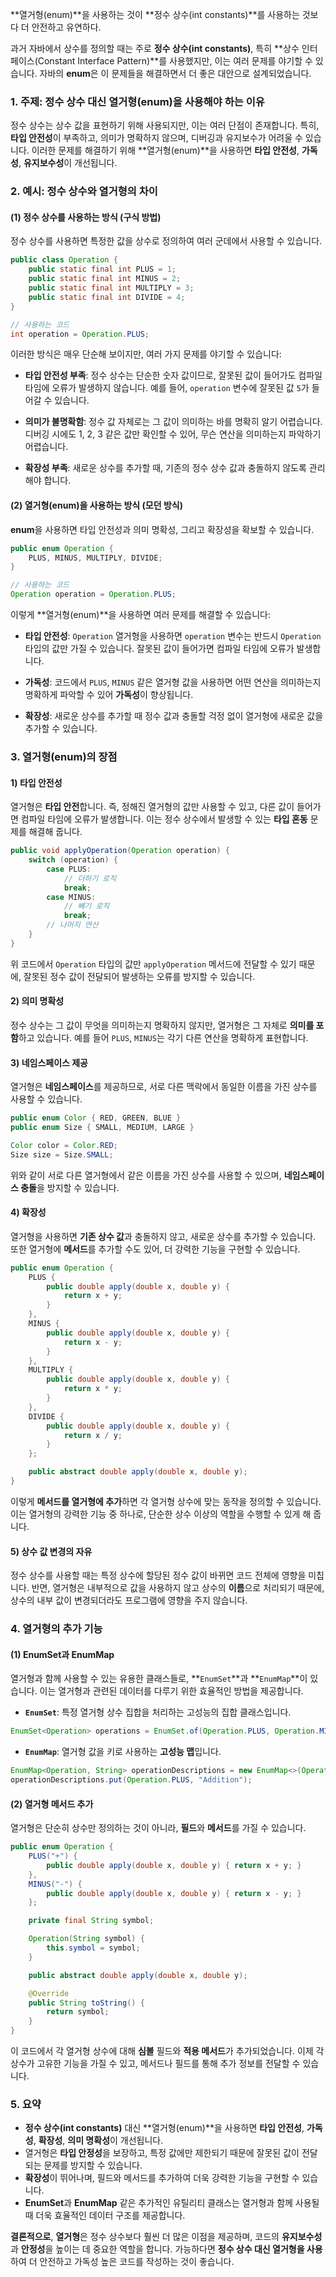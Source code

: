 
**열거형(enum)**을 사용하는 것이 **정수 상수(int constants)**를 사용하는 것보다 더 안전하고 유연하다.

과거 자바에서 상수를 정의할 때는 주로 **정수 상수(int constants)**, 특히 **상수 인터페이스(Constant Interface Pattern)**를 사용했지만, 이는 여러 문제를 야기할 수 있습니다. 자바의 **enum**은 이 문제들을 해결하면서 더 좋은 대안으로 설계되었습니다.

### 1. 주제: **정수 상수 대신 열거형(enum)을 사용해야 하는 이유**

정수 상수는 상수 값을 표현하기 위해 사용되지만, 이는 여러 단점이 존재합니다. 특히, **타입 안전성**이 부족하고, 의미가 명확하지 않으며, 디버깅과 유지보수가 어려울 수 있습니다. 이러한 문제를 해결하기 위해 **열거형(enum)**을 사용하면 **타입 안전성**, **가독성**, **유지보수성**이 개선됩니다.

### 2. 예시: 정수 상수와 열거형의 차이

#### (1) **정수 상수를 사용하는 방식 (구식 방법)**

정수 상수를 사용하면 특정한 값을 상수로 정의하여 여러 군데에서 사용할 수 있습니다.

```java
public class Operation {
    public static final int PLUS = 1;
    public static final int MINUS = 2;
    public static final int MULTIPLY = 3;
    public static final int DIVIDE = 4;
}

// 사용하는 코드
int operation = Operation.PLUS;
```

이러한 방식은 매우 단순해 보이지만, 여러 가지 문제를 야기할 수 있습니다:

- **타입 안전성 부족**: 정수 상수는 단순한 숫자 값이므로, 잘못된 값이 들어가도 컴파일 타임에 오류가 발생하지 않습니다. 예를 들어, `operation` 변수에 잘못된 값 `5`가 들어갈 수 있습니다.
    
- **의미가 불명확함**: 정수 값 자체로는 그 값이 의미하는 바를 명확히 알기 어렵습니다. 디버깅 시에도 1, 2, 3 같은 값만 확인할 수 있어, 무슨 연산을 의미하는지 파악하기 어렵습니다.
    
- **확장성 부족**: 새로운 상수를 추가할 때, 기존의 정수 상수 값과 충돌하지 않도록 관리해야 합니다.
    

#### (2) **열거형(enum)을 사용하는 방식 (모던 방식)**

**enum**을 사용하면 타입 안전성과 의미 명확성, 그리고 확장성을 확보할 수 있습니다.

```java
public enum Operation {
    PLUS, MINUS, MULTIPLY, DIVIDE;
}

// 사용하는 코드
Operation operation = Operation.PLUS;
```

이렇게 **열거형(enum)**을 사용하면 여러 문제를 해결할 수 있습니다:

- **타입 안전성**: `Operation` 열거형을 사용하면 `operation` 변수는 반드시 `Operation` 타입의 값만 가질 수 있습니다. 잘못된 값이 들어가면 컴파일 타임에 오류가 발생합니다.
    
- **가독성**: 코드에서 `PLUS`, `MINUS` 같은 열거형 값을 사용하면 어떤 연산을 의미하는지 명확하게 파악할 수 있어 **가독성**이 향상됩니다.
    
- **확장성**: 새로운 상수를 추가할 때 정수 값과 충돌할 걱정 없이 열거형에 새로운 값을 추가할 수 있습니다.
    

### 3. 열거형(enum)의 장점

#### 1) **타입 안전성**

열거형은 **타입 안전**합니다. 즉, 정해진 열거형의 값만 사용할 수 있고, 다른 값이 들어가면 컴파일 타임에 오류가 발생합니다. 이는 정수 상수에서 발생할 수 있는 **타입 혼동** 문제를 해결해 줍니다.

```java
public void applyOperation(Operation operation) {
    switch (operation) {
        case PLUS:
            // 더하기 로직
            break;
        case MINUS:
            // 빼기 로직
            break;
        // 나머지 연산
    }
}
```

위 코드에서 `Operation` 타입의 값만 `applyOperation` 메서드에 전달할 수 있기 때문에, 잘못된 정수 값이 전달되어 발생하는 오류를 방지할 수 있습니다.

#### 2) **의미 명확성**

정수 상수는 그 값이 무엇을 의미하는지 명확하지 않지만, 열거형은 그 자체로 **의미를 포함**하고 있습니다. 예를 들어 `PLUS`, `MINUS`는 각기 다른 연산을 명확하게 표현합니다.

#### 3) **네임스페이스 제공**

열거형은 **네임스페이스**를 제공하므로, 서로 다른 맥락에서 동일한 이름을 가진 상수를 사용할 수 있습니다.

```java
public enum Color { RED, GREEN, BLUE }
public enum Size { SMALL, MEDIUM, LARGE }

Color color = Color.RED;
Size size = Size.SMALL;
```

위와 같이 서로 다른 열거형에서 같은 이름을 가진 상수를 사용할 수 있으며, **네임스페이스 충돌**을 방지할 수 있습니다.

#### 4) **확장성**

열거형을 사용하면 **기존 상수 값**과 충돌하지 않고, 새로운 상수를 추가할 수 있습니다. 또한 열거형에 **메서드**를 추가할 수도 있어, 더 강력한 기능을 구현할 수 있습니다.

```java
public enum Operation {
    PLUS {
        public double apply(double x, double y) {
            return x + y;
        }
    },
    MINUS {
        public double apply(double x, double y) {
            return x - y;
        }
    },
    MULTIPLY {
        public double apply(double x, double y) {
            return x * y;
        }
    },
    DIVIDE {
        public double apply(double x, double y) {
            return x / y;
        }
    };

    public abstract double apply(double x, double y);
}
```

이렇게 **메서드를 열거형에 추가**하면 각 열거형 상수에 맞는 동작을 정의할 수 있습니다. 이는 열거형의 강력한 기능 중 하나로, 단순한 상수 이상의 역할을 수행할 수 있게 해 줍니다.

#### 5) **상수 값 변경의 자유**

정수 상수를 사용할 때는 특정 상수에 할당된 정수 값이 바뀌면 코드 전체에 영향을 미칩니다. 반면, 열거형은 내부적으로 값을 사용하지 않고 상수의 **이름**으로 처리되기 때문에, 상수의 내부 값이 변경되더라도 프로그램에 영향을 주지 않습니다.

### 4. 열거형의 추가 기능

#### (1) **EnumSet과 EnumMap**

열거형과 함께 사용할 수 있는 유용한 클래스들로, **`EnumSet`**과 **`EnumMap`**이 있습니다. 이는 열거형과 관련된 데이터를 다루기 위한 효율적인 방법을 제공합니다.

- **`EnumSet`**: 특정 열거형 상수 집합을 처리하는 고성능의 집합 클래스입니다.

```java
EnumSet<Operation> operations = EnumSet.of(Operation.PLUS, Operation.MINUS);
```

- **`EnumMap`**: 열거형 값을 키로 사용하는 **고성능 맵**입니다.

```java
EnumMap<Operation, String> operationDescriptions = new EnumMap<>(Operation.class);
operationDescriptions.put(Operation.PLUS, "Addition");
```

#### (2) **열거형 메서드 추가**

열거형은 단순히 상수만 정의하는 것이 아니라, **필드**와 **메서드**를 가질 수 있습니다.

```java
public enum Operation {
    PLUS("+") {
        public double apply(double x, double y) { return x + y; }
    },
    MINUS("-") {
        public double apply(double x, double y) { return x - y; }
    };

    private final String symbol;

    Operation(String symbol) {
        this.symbol = symbol;
    }

    public abstract double apply(double x, double y);

    @Override
    public String toString() {
        return symbol;
    }
}
```

이 코드에서 각 열거형 상수에 대해 **심볼** 필드와 **적용 메서드**가 추가되었습니다. 이제 각 상수가 고유한 기능을 가질 수 있고, 메서드나 필드를 통해 추가 정보를 전달할 수 있습니다.

### 5. 요약

- **정수 상수(int constants)** 대신 **열거형(enum)**을 사용하면 **타입 안전성**, **가독성**, **확장성**, **의미 명확성**이 개선됩니다.
- 열거형은 **타입 안정성**을 보장하고, 특정 값에만 제한되기 때문에 잘못된 값이 전달되는 문제를 방지할 수 있습니다.
- **확장성**이 뛰어나며, 필드와 메서드를 추가하여 더욱 강력한 기능을 구현할 수 있습니다.
- **EnumSet**과 **EnumMap** 같은 추가적인 유틸리티 클래스는 열거형과 함께 사용될 때 더욱 효율적인 데이터 구조를 제공합니다.

**결론적으로**, **열거형**은 정수 상수보다 훨씬 더 많은 이점을 제공하며, 코드의 **유지보수성**과 **안정성**을 높이는 데 중요한 역할을 합니다. 가능하다면 **정수 상수 대신 열거형을 사용**하여 더 안전하고 가독성 높은 코드를 작성하는 것이 좋습니다.